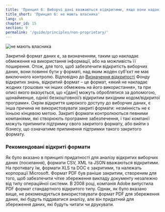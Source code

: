 ```yaml
---
title: 'Принцип 6: Виборчі дані вважаються відкритими, якщо вони надані в відкритому форматі.'
title_short: 'Принцип 6: не мають власника'
lang: uk
chapter_id: 15
section: 9
permalink: '/guide/principles/non-proprietary/'
---
```


![не мають власника](/images/inventory/principles/non-proprietary.png)

Закритий формат даних є, за визначенням, таким що накладає обмеження на використання інформації, або на можливість її поширення. Отож, для того, щоб забезпечити відкритість виборчих даних, вони повинні бути у форматі, над яким жоден суб'єкт не має виключного контролю. Відповідно до [Визначення відкритості](http://opendefinition.org/od/) Фонду відкритих знань, відкритий формат – це формат, «який не накладає жодних грошових чи інших обмежень на його використання», та при описі якого вказується, що «\[дані\] можуть оброблятися за допомогою, щонайменше, однієї безкоштовної/з відкритим вихідним кодом/відкритої програми». Окрім відкриття широкого доступу до виборчих даних, є інша причина не використовувати закриті формати: незмінність не є їхньою кінцевою метою. Закриті формати контролюються певними компаніями, які створюють програмне забезпечення, і такі компанії можуть припинити підтримку свого закритого формату, або вийти з бізнесу, що означатиме припинення підтримки такого закритого формату.

### Рекомендовані відкриті формати

Як було вказано в принципі придатності для аналізу відкритих виборчих даних (посилання), формати CSV, XML та JSON вважаються відкритими. На противагу їм, формати XLS та DOC є закритими, та належать корпорації Microsoft. Формат PDF був раніше закритим, створеним для того, щоб забезпечити чітке збереження викладу документу незалежно від типу операційної системи. В 2008 році, компанія Adobe випустила PDF формат стандартного відкритого типу. Однак, як було вказано вище, не рекомендується використовувати формат PDF для збереження даних, які будуть піддаватися аналізу, але він придатний для збереження даних, які будуть читати чи друкувати.
